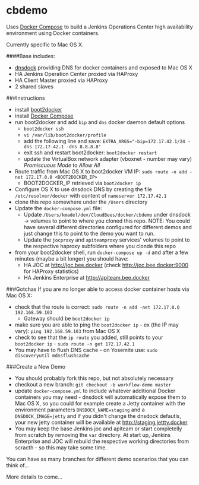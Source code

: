 # cbdemo

Uses [Docker Compose](https://docs.docker.com/compose/) to build a Jenkins Operations Center high availability environment using Docker containers.

Currently specific to Mac OS X.

####Base includes:
- [dnsdock](https://github.com/tonistiigi/dnsdock) providing DNS for docker containers and exposed to Mac OS X 
- HA Jenkins Operation Center proxied via HAProxy
- HA Client Master proxied via HAProxy
- 2 shared slaves

###Instructions
- install [boot2docker](https://github.com/boot2docker/osx-installer/releases/tag/v1.5.0)
- install [Docker Compose](https://docs.docker.com/compose/install/)
- run boot2docker and add `bip` and `dns` docker daemon default options
  - `boot2docker ssh`
  - `vi /var/lib/boot2docker/profile`
  - add the following line and save: `EXTRA_ARGS="-bip=172.17.42.1/24 -dns 172.17.42.1 -dns 8.8.8.8"`
  - exit ssh and restart boot2docker: `boot2docker restart`
  - update the VirtualBox network adapter (vboxnet<x> - number may vary) *Promiscuous Mode* to *Allow All* 
- Route traffic from Mac OS X to boot2docker VM IP: `sudo route -n add -net 172.17.0.0 <BOOT2DOCKER_IP>`
  - BOOT2DOCKER_IP retrieved via `boot2docker ip`
- Configure OS X to use dnsdock DNS by creating the file `/etc/resolver/docker` with content of `nameserver 172.17.42.1`
- clone this repo somewhere under the `/Users` directory
- Update the `docker-compose.yml` file:
  - Update `/Users/kmadel/dev/CloudBees/docker/cbdemo` under dnsdock -> volumes to point to where you cloned this repo. NOTE: You could have several different directories configured for different demos and just change this to point to the demo you want to run.
  - Update the `jocproxy` and `apiteamproxy` services' volumes to point to the respective haproxy subfolders where you clonde this repo
- from your boot2docker shell, run `docker-compose up -d` and after a few minutes (maybe a bit longer) you should have:
  - HA JOC at http://joc.bee.docker (check http://joc.bee.docker:9000 for HAProxy statistics)
  - HA Jenkins Enterprise at http://apiteam.bee.docker

###Gotchas
If you are no longer able to access docker container hosts via Mac OS X:
- check that the route is correct: `sudo route -n add -net 172.17.0.0 192.168.59.103`
  - Gateway should be `boot2docker ip`
- make sure you are able to ping the `boot2docker ip` - ex (the IP may vary): `ping 192.168.59.103` from Mac OS X
- check to see that the `ip route` you added, still points to your `boot2docker ip` - `sudo route -n get 172.17.42.1`
- You may have to flush DNS cache - on Yosemite use: `sudo discoveryutil mdnsflushcache`

###Create a New Demo
- You should probably fork this repo, but not absolutely necessary
- checkout a new branch: `git checkout -b workflow-demo master`
- update `docker-compose.yml` to include whatever additional Docker containers you may need - dnsdock will automatically expose them to Mac OS X, so you could for example create a Jetty container with the environment parameters `DNSDOCK_NAME=staging` and a `DNSDOCK_IMAGE=jetty` and if you didn't change the dnsdock defautls, your new jetty container will be available at http://staging.jettty.docker
- You may keep the base Jenkins joc and apiteam or start completelly from scratch by removing the `var` directory. At start up, Jenkins Enterprise and JOC will rebuild the respective working directories from scracth - so this may take some time.

You can have as many branches for different demo scenarios that you can think of...

More details to come...
